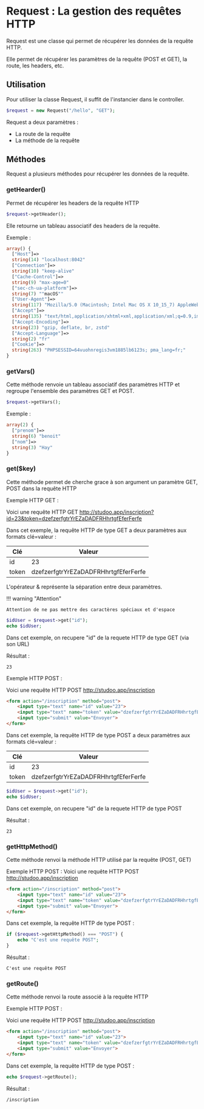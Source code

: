 # Request : La gestion des requêtes HTTP

Request est une classe qui permet de récupérer les données de la requête HTTP. 

Elle permet de récupérer les paramètres de la requête (POST et GET), la route, les headers, etc.

## Utilisation

Pour utiliser la classe Request, il suffit de l'instancier dans le controller.

```php
$request = new Request("/hello", "GET");
```

Request a deux paramètres :

- La route de la requête
- La méthode de la requête

## Méthodes

Request a plusieurs méthodes pour récupérer les données de la requête.

### getHearder()
Permet de récupérer les headers de la requête HTTP

```php
$request->getHeader();
```
Elle retourne un tableau associatif des headers de la requête.

Exemple :

```php
array() {
  ["Host"]=>
  string(14) "localhost:8042"
  ["Connection"]=>
  string(10) "keep-alive"
  ["Cache-Control"]=>
  string(9) "max-age=0"
  ["sec-ch-ua-platform"]=>
  string(7) ""macOS""
  ["User-Agent"]=>
  string(117) "Mozilla/5.0 (Macintosh; Intel Mac OS X 10_15_7) AppleWebKit/537.36 (KHTML, like Gecko) Chrome/123.0.0.0 Safari/537.36"
  ["Accept"]=>
  string(135) "text/html,application/xhtml+xml,application/xml;q=0.9,image/avif,image/webp,image/apng,*/*;q=0.8,application/signed-exchange;v=b3;q=0.7"
  ["Accept-Encoding"]=>
  string(23) "gzip, deflate, br, zstd"
  ["Accept-Language"]=>
  string(2) "fr"
  ["Cookie"]=>
  string(263) "PHPSESSID=64vuohnregis3vm1885lb6123s; pma_lang=fr;"
}
```

### getVars()
Cette méthode renvoie un tableau associatif des paramètres HTTP et regroupe l'ensemble des paramètres GET et POST.

```php
$request->getVars();
```

Exemple :

```php
array(2) {
  ["prenom"]=>
  string(6) "benoit"
  ["nom"]=>
  string(3) "Hay"
}
```

### get($key)
Cette méthode permet de cherche grace à son argument un paramètre GET, POST dans la requête HTTP

Exemple HTTP GET : 

Voici une requête HTTP GET http://studoo.app/inscription?id=23&token=dzefzerfgtrYrEZaDADFRHhrtgfEferFerfe

Dans cet exemple, la requête HTTP de type GET a deux paramètres aux formats clé=valeur :

| Clé   | Valeur |
|-------|--------|
| id    | 23     |
| token | dzefzerfgtrYrEZaDADFRHhrtgfEferFerfe |

L'opérateur & représente la séparation entre deux paramètres.

!!! warning "Attention"
    
    Attention de ne pas mettre des caractères spéciaux et d'espace

```php
$idUser = $request->get("id");
echo $idUser;
```
Dans cet exemple, on recupere "id" de la requete HTTP de type GET (via son URL) 

Résultat :
```
23
```

Exemple HTTP POST :

Voici une requête HTTP POST http://studoo.app/inscription

```html
<form action="/inscription" method="post">
    <input type="text" name="id" value="23">
    <input type="text" name="token" value="dzefzerfgtrYrEZaDADFRHhrtgfEferFerfe">
    <input type="submit" value="Envoyer">
</form>
```

Dans cet exemple, la requête HTTP de type POST a deux paramètres aux formats clé=valeur :

| Clé   | Valeur |
|-------|--------|
| id    | 23     |
| token | dzefzerfgtrYrEZaDADFRHhrtgfEferFerfe |

```php
$idUser = $request->get("id");
echo $idUser;
``` 
Dans cet exemple, on recupere "id" de la requete HTTP de type POST 

Résultat :
```
23
```

### getHttpMethod()
Cette méthode renvoi la méthode HTTP utilisé par la requête (POST, GET)

Exemple HTTP POST :
Voici une requête HTTP POST http://studoo.app/inscription

```html
<form action="/inscription" method="post">
    <input type="text" name="id" value="23">
    <input type="text" name="token" value="dzefzerfgtrYrEZaDADFRHhrtgfEferFerfe">
    <input type="submit" value="Envoyer">
</form>
```

Dans cet exemple, la requête HTTP de type POST :

```php
if ($request->getHttpMethod() === "POST") {
    echo "C'est une requête POST";
}
```
Résultat :
```
C'est une requête POST
```

### getRoute()
Cette méthode renvoi la route associé à la requête HTTP

Exemple HTTP POST :

Voici une requête HTTP POST http://studoo.app/inscription

```html
<form action="/inscription" method="post">
    <input type="text" name="id" value="23">
    <input type="text" name="token" value="dzefzerfgtrYrEZaDADFRHhrtgfEferFerfe">
    <input type="submit" value="Envoyer">
</form>
```

Dans cet exemple, la requête HTTP de type POST :

```php
echo $request->getRoute();
```
Résultat :
```
/inscription
```

